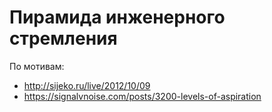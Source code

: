 # Пирамида инженерного стремления

По мотивам:

* http://sijeko.ru/live/2012/10/09
* https://signalvnoise.com/posts/3200-levels-of-aspiration

